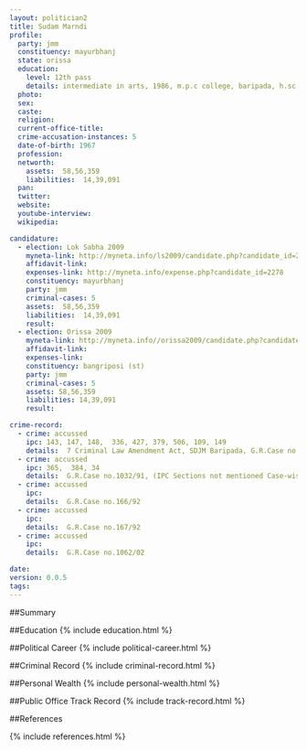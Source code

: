 ```yaml
---
layout: politician2
title: Sudam Marndi
profile: 
  party: jmm
  constituency: mayurbhanj
  state: orissa
  education: 
    level: 12th pass
    details: intermediate in arts, 1986, m.p.c college, baripada, h.sc. in 1984 from chandua govt. high school chandua
  photo: 
  sex: 
  caste: 
  religion: 
  current-office-title: 
  crime-accusation-instances: 5
  date-of-birth: 1967
  profession: 
  networth: 
    assets:  58,56,359
    liabilities:  14,39,091
  pan: 
  twitter: 
  website: 
  youtube-interview: 
  wikipedia: 

candidature: 
  - election: Lok Sabha 2009
    myneta-link: http://myneta.info/ls2009/candidate.php?candidate_id=2278
    affidavit-link: 
    expenses-link: http://myneta.info/expense.php?candidate_id=2278
    constituency: mayurbhanj 
    party: jmm
    criminal-cases: 5
    assets:  58,56,359
    liabilities:  14,39,091
    result:  
  - election: Orissa 2009
    myneta-link: http://myneta.info//orissa2009/candidate.php?candidate_id=977
    affidavit-link: 
    expenses-link: 
    constituency: bangriposi (st) 
    party: jmm
    criminal-cases: 5
    assets: 58,56,359
    liabilities: 14,39,091
    result:  

crime-record: 
  - crime: accussed
    ipc: 143, 147, 148,  336, 427, 379, 506, 109, 149
    details:  7 Criminal Law Amendment Act, SDJM Baripada, G.R.Case no.1058/91, (IPC Sections not mentioned Case-wise)  
  - crime: accussed
    ipc: 365,  384, 34
    details:  G.R.Case no.1032/91, (IPC Sections not mentioned Case-wise)  
  - crime: accussed
    ipc: 
    details:  G.R.Case no.166/92  
  - crime: accussed
    ipc: 
    details:  G.R.Case no.167/92  
  - crime: accussed
    ipc: 
    details:  G.R.Case no.1062/02  

date: 
version: 0.0.5
tags: 
---
```

##Summary


##Education
{% include education.html %}


##Political Career
{% include political-career.html %}


##Criminal Record
{% include criminal-record.html %}


##Personal Wealth
{% include personal-wealth.html %}


##Public Office Track Record
{% include track-record.html %}


##References


{% include references.html %}